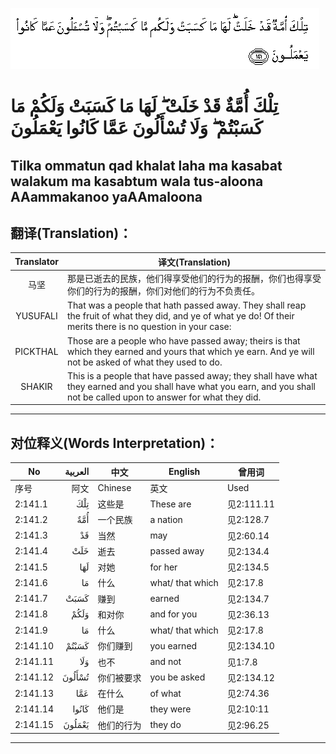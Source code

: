 ![002:141](images/002_141.gif)

#   تِلْكَ أُمَّةٌ قَدْ خَلَتْ ۖ لَهَا مَا كَسَبَتْ وَلَكُمْ مَا كَسَبْتُمْ ۖ وَلَا تُسْأَلُونَ عَمَّا كَانُوا يَعْمَلُونَ 

## Tilka ommatun qad khalat laha ma kasabat walakum ma kasabtum wala tus-aloona AAammakanoo yaAAmaloona

## 翻译(Translation)：

| Translator | 译文(Translation)                                            |
|:----------:| ------------------------------------------------------------ |
| 马坚       | 那是已逝去的民族，他们得享受他们的行为的报酬，你们也得享受你们的行为的报酬，你们对他们的行为不负责任。 |
| YUSUFALI   | That was a people that hath passed away. They shall reap the fruit of what they did, and ye of what ye do! Of their merits there is no question in your case: |
| PICKTHAL   | Those are a people who have passed away; theirs is that which they earned and yours that which ye earn. And ye will not be asked of what they used to do. |
| SHAKIR     | This is a people that have passed away; they shall have what they earned and you shall have what you earn, and you shall not be called upon to answer for what they did. |

---

## 对位释义(Words Interpretation)：

| No       | العربية | 中文       | English          | 曾用词     |
| -------- | ------: | ---------- | ---------------- | ---------- |
| 序号     |    阿文 | Chinese    | 英文             | Used       |
| 2:141.1  |     تِلْكَ | 这些是     | These are        | 见2:111.11 |
| 2:141.2  |     أُمَّةٌ | 一个民族   | a nation         | 见2:128.7  |
| 2:141.3  |      قَدْ | 当然       | may              | 见2:60.14  |
| 2:141.4  |     خَلَتْ | 逝去       | passed away      | 见2:134.4  |
| 2:141.5  |     لَهَا | 对她       | for her          | 见2:134.5  |
| 2:141.6  |      مَا | 什么       | what/ that which | 见2:17.8   |
| 2:141.7  |    كَسَبَتْ | 赚到       | earned           | 见2:134.7  |
| 2:141.8  |    وَلَكُمْ | 和对你     | and for you      | 见2:36.13  |
| 2:141.9  |      مَا | 什么       | what/ that which | 见2:17.8   |
| 2:141.10 |   كَسَبْتُمْ | 你们赚到   | you earned       | 见2:134.10 |
| 2:141.11 |     وَلَا | 也不       | and not          | 见1:7.8    |
| 2:141.12 |  تُسْأَلُونَ | 你们被要求 | you be asked     | 见2:134.12 |
| 2:141.13 |     عَمَّا | 在什么     | of what          | 见2:74.36  |
| 2:141.14 |   كَانُوا | 他们是     | they were        | 见2:10:11  |
| 2:141.15 |  يَعْمَلُونَ | 他们的行为 | they do          | 见2:96.25  |

---
